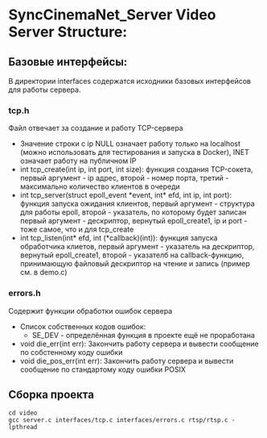 # SyncCinemaNet_Server Video Server Structure:
## Базовые интерфейсы:
В директории interfaces содержатся исходники базовых интерфейсов для работы сервера.
### tcp.h
Файл отвечает за создание и работу TCP-сервера
* Значение строки с ip NULL означает работу только на localhost (можно использовать для тестирования и запуска в Docker), INET означает работу на публичном IP
* int tcp_create(int ip, int port, int size): функция создания TCP-сокета, первый аргумент - ip адрес, второй - номер порта, третий - максимально количество клиентов в очереди
* int tcp_server(struct epoll_event \*event, int* efd, int ip, int port): функция запуска ожидания клиентов, первый аргумент - структура для работы epoll, второй - указатель, по которому будет записан первый аргумент - дескриптор, вернутый epoll_create1, ip и port - тоже самое, что и для tcp_create
* int tcp_listen(int* efd, int (\*callback)(int)): функция запуска обработчика клиетов, первый аргумент - указатель на дескриптор, вернутый epoll_create1, второй - указателб на callback-функцию, принимающую файловый дескриптор на чтение и запись (пример см. в demo.c)
### errors.h
Содержит функции обработки ошибок сервера
* Список собственных кодов ошибок:
  - SE_DEV - определённая функция в проекте ещё не проработана
* void die_err(int err): Закончить работу сервера и вывести сообщение по собстенному коду ошибки
* void die_pos_err(int err): Закончить работу сервера и вывести сообщение по стандартому коду ошибки POSIX
## Сборка проекта
    cd video
    gcc server.c interfaces/tcp.c interfaces/errors.c rtsp/rtsp.c -lpthread

